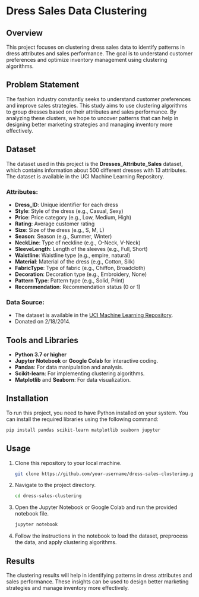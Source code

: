 # Dress Sales Data Clustering

## Overview
This project focuses on clustering dress sales data to identify patterns in dress attributes and sales performance. The goal is to understand customer preferences and optimize inventory management using clustering algorithms.

## Problem Statement
The fashion industry constantly seeks to understand customer preferences and improve sales strategies. This study aims to use clustering algorithms to group dresses based on their attributes and sales performance. By analyzing these clusters, we hope to uncover patterns that can help in designing better marketing strategies and managing inventory more effectively.

## Dataset
The dataset used in this project is the **Dresses_Attribute_Sales** dataset, which contains information about 500 different dresses with 13 attributes. The dataset is available in the UCI Machine Learning Repository.

### Attributes:
- **Dress_ID**: Unique identifier for each dress
- **Style**: Style of the dress (e.g., Casual, Sexy)
- **Price**: Price category (e.g., Low, Medium, High)
- **Rating**: Average customer rating
- **Size**: Size of the dress (e.g., S, M, L)
- **Season**: Season (e.g., Summer, Winter)
- **NeckLine**: Type of neckline (e.g., O-Neck, V-Neck)
- **SleeveLength**: Length of the sleeves (e.g., Full, Short)
- **Waistline**: Waistline type (e.g., empire, natural)
- **Material**: Material of the dress (e.g., Cotton, Silk)
- **FabricType**: Type of fabric (e.g., Chiffon, Broadcloth)
- **Decoration**: Decoration type (e.g., Embroidery, None)
- **Pattern Type**: Pattern type (e.g., Solid, Print)
- **Recommendation**: Recommendation status (0 or 1)

### Data Source:
- The dataset is available in the [UCI Machine Learning Repository](https://archive.ics.uci.edu/ml/datasets/Dresses+Attribute+Sales).
- Donated on 2/18/2014.

## Tools and Libraries
- **Python 3.7 or higher**
- **Jupyter Notebook** or **Google Colab** for interactive coding.
- **Pandas**: For data manipulation and analysis.
- **Scikit-learn**: For implementing clustering algorithms.
- **Matplotlib** and **Seaborn**: For data visualization.

## Installation
To run this project, you need to have Python installed on your system. You can install the required libraries using the following command:

```bash
pip install pandas scikit-learn matplotlib seaborn jupyter
```


## Usage
1. Clone this repository to your local machine.
   ```bash
   git clone https://github.com/your-username/dress-sales-clustering.git
   ```
2. Navigate to the project directory.
   ```bash
   cd dress-sales-clustering
   ```
3. Open the Jupyter Notebook or Google Colab and run the provided notebook file.
   ```bash
   jupyter notebook
   ```
4. Follow the instructions in the notebook to load the dataset, preprocess the data, and apply clustering algorithms.

## Results
The clustering results will help in identifying patterns in dress attributes and sales performance. These insights can be used to design better marketing strategies and manage inventory more effectively.

